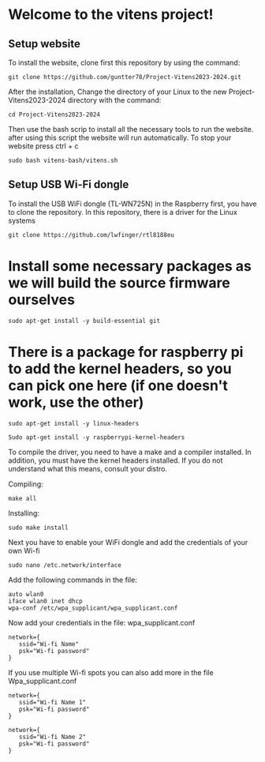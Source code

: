 # Welcome to the vitens project!

## Setup website
To install the website, clone first this repository by using the command:
```
git clone https://github.com/guntter78/Project-Vitens2023-2024.git
```
After the installation, Change the directory of your Linux to the new Project-Vitens2023-2024 directory with the command:
```
cd Project-Vitens2023-2024
```
Then use the bash scrip to install all the necessary tools to run the website.
after using this script the website will run automatically. To stop your website press ctrl + c
```
sudo bash vitens-bash/vitens.sh
```

## Setup USB Wi-Fi dongle
To install the USB WiFi dongle (TL-WN725N) in the Raspberry first, you have to clone the repository.
In this repository, there is a driver for the Linux systems
```
git clone https://github.com/lwfinger/rtl8188eu
```

# Install some necessary packages as we will build the source firmware ourselves
```
sudo apt-get install -y build-essential git
```

# There is a package for raspberry pi to add the kernel headers, so you can pick one here (if one doesn't work, use the other)
```
sudo apt-get install -y linux-headers
```
```
Sudo apt-get install -y raspberrypi-kernel-headers
```

To compile the driver, you need to have a make and a compiler installed. In addition, you must have the kernel headers installed. If you do not understand what this means, consult your distro.

Compiling:
```
make all
```

Installing:
```
sudo make install
```

Next you have to enable your WiFi dongle and add the credentials of your own Wi-fi
```
sudo nano /etc.network/interface
```

Add the following commands in the file:
```
auto wlan0
iface wlan0 inet dhcp
wpa-conf /etc/wpa_supplicant/wpa_supplicant.conf
```

Now add your credentials in the file: wpa_supplicant.conf
```
network={
   ssid="Wi-fi Name"
   psk="Wi-fi password"
}
```

If you use multiple Wi-fi spots you can also add more in the file Wpa_supplicant.conf
```
network={
   ssid="Wi-fi Name 1"
   psk="Wi-fi password"
}

network={
   ssid="Wi-fi Name 2"
   psk="Wi-fi password"
}
```






